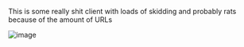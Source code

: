 This is some really shit client with loads of skidding and probably rats because of the amount of URLs 

![image](https://user-images.githubusercontent.com/83557736/147782668-bb698c85-9013-4d9a-9986-e51232a92c23.png)
